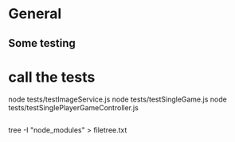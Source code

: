 # General

## Some testing

# call the tests
node tests/testImageService.js
node tests/testSingleGame.js
node tests/testSinglePlayerGameController.js

```

```
tree -I "node_modules" > filetree.txt
```
